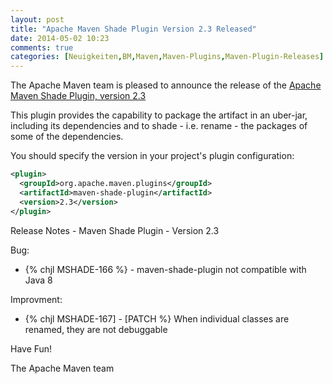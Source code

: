 ```yaml
---
layout: post
title: "Apache Maven Shade Plugin Version 2.3 Released"
date: 2014-05-02 10:23
comments: true
categories: [Neuigkeiten,BM,Maven,Maven-Plugins,Maven-Plugin-Releases]
---
```

The Apache Maven team is pleased to announce the release of the 
[Apache Maven Shade Plugin, version 2.3](http://maven.apache.org/plugins/maven-shade-plugin/)

This plugin provides the capability to package the artifact in an
uber-jar, including its dependencies and to shade - i.e. rename - the
packages of some of the dependencies.

You should specify the version in your project's plugin configuration:

``` xml
<plugin>
  <groupId>org.apache.maven.plugins</groupId>
  <artifactId>maven-shade-plugin</artifactId>
  <version>2.3</version>
</plugin>
```

<!-- more -->

Release Notes - Maven Shade Plugin - Version 2.3

Bug:
 * {% chjl MSHADE-166 %} - maven-shade-plugin not compatible with Java 8

Improvment:

 * {% chjl MSHADE-167] - [PATCH %} When individual classes are renamed, they
are not debuggable


Have Fun!

The Apache Maven team
